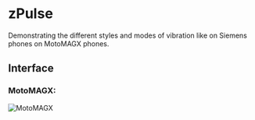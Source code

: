 zPulse
==============

Demonstrating the different styles and modes of vibration like on Siemens phones on MotoMAGX phones.

## Interface

### MotoMAGX:
![MotoMAGX](https://raw.github.com/EXL/zPulse/master/screens/MotoMAGX_ZN5.png)
